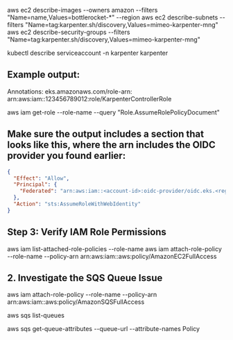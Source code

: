 aws ec2 describe-images --owners amazon --filters "Name=name,Values=bottlerocket-*" --region <your-region>
aws ec2 describe-subnets --filters "Name=tag:karpenter.sh/discovery,Values=mimeo-karpenter-mng"
aws ec2 describe-security-groups --filters "Name=tag:karpenter.sh/discovery,Values=mimeo-karpenter-mng"




kubectl describe serviceaccount -n karpenter karpenter

## Example output:
Annotations:
  eks.amazonaws.com/role-arn: arn:aws:iam::123456789012:role/KarpenterControllerRole

aws iam get-role --role-name <KarpenterControllerRole> --query "Role.AssumeRolePolicyDocument"


## Make sure the output includes a section that looks like this, where the arn includes the OIDC provider you found earlier:

```json
{
  "Effect": "Allow",
  "Principal": {
    "Federated": "arn:aws:iam::<account-id>:oidc-provider/oidc.eks.<region>.amazonaws.com/id/DE3B5B54FFA16F73828A0AD63F741DEC"
  },
  "Action": "sts:AssumeRoleWithWebIdentity"
}
```

## Step 3: Verify IAM Role Permissions
aws iam list-attached-role-policies --role-name <KarpenterControllerRole>
aws iam attach-role-policy --role-name <KarpenterControllerRole> --policy-arn arn:aws:iam::aws:policy/AmazonEC2FullAccess

##  2. Investigate the SQS Queue Issue
aws iam attach-role-policy --role-name <KarpenterControllerRole> --policy-arn arn:aws:iam::aws:policy/AmazonSQSFullAccess

aws sqs list-queues

aws sqs get-queue-attributes --queue-url <queue-url> --attribute-names Policy
```
